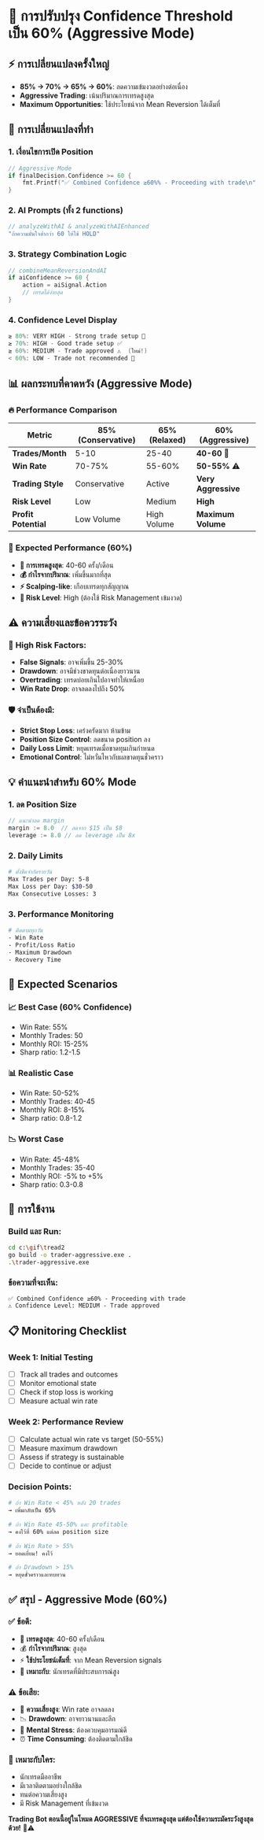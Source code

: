 # 🚀 การปรับปรุง Confidence Threshold เป็น 60% (Aggressive Mode)

## ⚡ การเปลี่ยนแปลงครั้งใหญ่
- **85% → 70% → 65% → 60%**: ลดความเข้มงวดอย่างต่อเนื่อง
- **Aggressive Trading**: เน้นปริมาณการเทรดสูงสุด
- **Maximum Opportunities**: ใช้ประโยชน์จาก Mean Reversion ได้เต็มที่

## 🎯 การเปลี่ยนแปลงที่ทำ

### 1. **เงื่อนไขการเปิด Position**
```go
// Aggressive Mode
if finalDecision.Confidence >= 60 {
    fmt.Printf("✅ Combined Confidence ≥60%% - Proceeding with trade\n")
}
```

### 2. **AI Prompts** (ทั้ง 2 functions)
```go
// analyzeWithAI & analyzeWithAIEnhanced
"ถ้าความมั่นใจต่ำกว่า 60 ให้ใช้ HOLD"
```

### 3. **Strategy Combination Logic**
```go
// combineMeanReversionAndAI
if aiConfidence >= 60 {
    action = aiSignal.Action
    // เทรดได้ง่ายสุด
}
```

### 4. **Confidence Level Display**
```go
≥ 80%: VERY HIGH - Strong trade setup 💪
≥ 70%: HIGH - Good trade setup ✅
≥ 60%: MEDIUM - Trade approved ⚠️  (ใหม่!)
< 60%: LOW - Trade not recommended 🛑
```

## 📊 ผลกระทบที่คาดหวัง (Aggressive Mode)

### 🔥 **Performance Comparison**

| Metric | 85% (Conservative) | 65% (Relaxed) | 60% (Aggressive) |
|--------|-------------------|---------------|------------------|
| **Trades/Month** | 5-10 | 25-40 | **40-60** 🚀 |
| **Win Rate** | 70-75% | 55-60% | **50-55%** ⚠️ |
| **Trading Style** | Conservative | Active | **Very Aggressive** |
| **Risk Level** | Low | Medium | **High** |
| **Profit Potential** | Low Volume | High Volume | **Maximum Volume** |

### 🎯 **Expected Performance (60%)**
- **🔄 การเทรดสูงสุด**: 40-60 ครั้ง/เดือน
- **💰 กำไรจากปริมาณ**: เพิ่มขึ้นมากที่สุด
- **⚡ Scalping-like**: เกือบเทรดทุกสัญญาณ
- **🎲 Risk Level**: High (ต้องใช้ Risk Management เข้มงวด)

## ⚠️ **ความเสี่ยงและข้อควรระวัง**

### 🚨 **High Risk Factors:**
- **False Signals**: อาจเพิ่มขึ้น 25-30%
- **Drawdown**: อาจมีช่วงขาดทุนต่อเนื่องยาวนาน
- **Overtrading**: เทรดบ่อยเกินไปอาจทำให้เหนื่อย
- **Win Rate Drop**: อาจลดลงไปถึง 50%

### 🛡️ **จำเป็นต้องมี:**
- **Strict Stop Loss**: เคร่งครัดมาก ห้ามข้าม
- **Position Size Control**: ลดขนาด position ลง
- **Daily Loss Limit**: หยุดเทรดเมื่อขาดทุนเกินกำหนด
- **Emotional Control**: ไม่หวั่นไหวกับผลขาดทุนชั่วคราว

## 💡 **คำแนะนำสำหรับ 60% Mode**

### 1. **ลด Position Size**
```go
// แนะนำลด margin
margin := 8.0  // ลดจาก $15 เป็น $8
leverage := 8.0 // ลด leverage เป็น 8x
```

### 2. **Daily Limits**
```bash
# ตั้งขีดจำกัดรายวัน
Max Trades per Day: 5-8
Max Loss per Day: $30-50
Max Consecutive Losses: 3
```

### 3. **Performance Monitoring**
```bash
# ติดตามทุกวัน
- Win Rate
- Profit/Loss Ratio
- Maximum Drawdown
- Recovery Time
```

## 🎯 **Expected Scenarios**

### 📈 **Best Case (60% Confidence)**
- Win Rate: 55%
- Monthly Trades: 50
- Monthly ROI: 15-25%
- Sharp ratio: 1.2-1.5

### 📊 **Realistic Case**
- Win Rate: 50-52%
- Monthly Trades: 40-45
- Monthly ROI: 8-15%
- Sharp ratio: 0.8-1.2

### 📉 **Worst Case**
- Win Rate: 45-48%
- Monthly Trades: 35-40
- Monthly ROI: -5% to +5%
- Sharp ratio: 0.3-0.8

## 🚀 **การใช้งาน**

### Build และ Run:
```bash
cd c:\gif\tread2
go build -o trader-aggressive.exe .
.\trader-aggressive.exe
```

### ข้อความที่จะเห็น:
```
✅ Combined Confidence ≥60% - Proceeding with trade
⚠️ Confidence Level: MEDIUM - Trade approved
```

## 📋 **Monitoring Checklist**

### Week 1: **Initial Testing**
- [ ] Track all trades and outcomes
- [ ] Monitor emotional state
- [ ] Check if stop loss is working
- [ ] Measure actual win rate

### Week 2: **Performance Review**
- [ ] Calculate actual win rate vs target (50-55%)
- [ ] Measure maximum drawdown
- [ ] Assess if strategy is sustainable
- [ ] Decide to continue or adjust

### Decision Points:
```bash
# ถ้า Win Rate < 45% หลัง 20 trades
→ เพิ่มกลับเป็น 65%

# ถ้า Win Rate 45-50% และ profitable
→ คงไว้ที่ 60% แต่ลด position size

# ถ้า Win Rate > 55%
→ ยอดเยี่ยม! คงไว้

# ถ้า Drawdown > 15%
→ หยุดชั่วคราวและทบทวน
```

## ✅ **สรุป - Aggressive Mode (60%)**

### ✅ **ข้อดี:**
- 🔄 **เทรดสูงสุด**: 40-60 ครั้ง/เดือน
- 💰 **กำไรจากปริมาณ**: สูงสุด
- ⚡ **ใช้ประโยชน์เต็มที่**: จาก Mean Reversion signals
- 🎯 **เหมาะกับ**: นักเทรดที่มีประสบการณ์สูง

### ⚠️ **ข้อเสีย:**
- 🎲 **ความเสี่ยงสูง**: Win rate อาจลดลง
- 📉 **Drawdown**: อาจยาวนานและลึก
- 🧠 **Mental Stress**: ต้องควบคุมอารมณ์ดี
- ⏰ **Time Consuming**: ต้องติดตามใกล้ชิด

### 🎯 **เหมาะกับใคร:**
- นักเทรดมืออาชีพ
- มีเวลาติดตามอย่างใกล้ชิด
- ทนต่อความเสี่ยงสูง
- มี Risk Management ที่เข้มงวด

**Trading Bot ตอนนี้อยู่ในโหมด AGGRESSIVE ที่จะเทรดสูงสุด แต่ต้องใช้ความระมัดระวังสูงสุดด้วย!** 🚀⚠️
